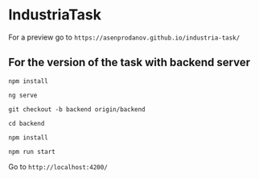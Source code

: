 # IndustriaTask

For a preview go to `https://asenprodanov.github.io/industria-task/`

## For the version of the task with backend server

`npm install`

`ng serve`

`git checkout -b backend origin/backend`

`cd backend`

`npm install`

`npm run start`

Go to `http://localhost:4200/`
